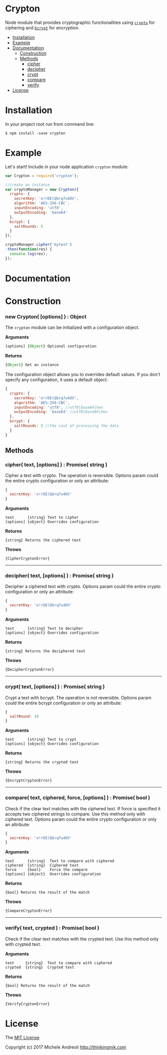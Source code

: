 Crypton
================
Node module that provides cryptographic functionalities using [`crypto`](https://nodejs.org/api/crypto.html) for ciphering and [`bcrypt`](https://github.com/kelektiv/node.bcrypt.js) for encryption.

* [Installation](#install)
* [Example](#usage)
* [Documentation](#documentation)
  * [Construction](#construction)
  * [Methods](#methods)
    * [cipher](#cipher)
    * [decipher](#decipher)
    * [crypt](#crypt)
    * [compare](#compare)
    * [verify](#verify)
* [License](#license)

# <a name="install"></a>Installation
In your project root run from command line:
```
$ npm install -save crypton
```

# <a name="usage"></a>Example
Let's start! Include in your node application `crypton` module:

```javascript
var Crypton = require('crypton');

//create an instance
var cryptoManager = new Crypton({
  crypto: {
    secretKey: 'o!rDE(Qbrq7u4OV',
    algorithm: 'AES-256-CBC',
    inputEncoding: 'utf8',
    outputEncoding: 'base64'
  },
  bcrypt: {
    saltRounds: 5
  }
});

cryptoManager.cipher('mytext')
.then(function(res) {
  console.log(res);
});
```

# <a name="documentation"></a>Documentation
# <a name="construction"></a>Construction
### <a name="require"/>new Crypton( [options] ) : Object
The `crypton` module can be initialized with a configuration object.

__Arguments__

```javascript
[options] {Object} Optional configuration
```

__Returns__

```javascript
{Object} Get an instance
```

The configuration object allows you to overrides default values. If you don't specify any configuration, it uses a default object:
```javascript
{
  crypto: {
    secretKey: 'o!rDE(Qbrq7u4OV',
    algorithm: 'AES-256-CBC',
    inputEncoding: 'utf8', //utf8|base64|hex
    outputEncoding: 'base64' //utf8|base64|hex
  },
  bcrypt: {
    saltRounds: 5 //the cost of processing the data
  }
}
```

## <a name="methods"></a>Methods
### <a name="cipher"/>cipher( text, [options] ) : Promise( string )
Cipher a text with crypto. The operation is reversible. Options param could the entire crypto configuration or only an attribute:
```javascript
{
  secretKey: 'o!rDE(Qbrq7u4OV'
}
```

__Arguments__

```code
text      {string} Text to cipher
[options] {object} Overrides configuration
```

__Returns__

```code
{string} Returns the ciphered text
```

__Throws__

```code
{CipherCryptonError}
```
---------------------------------------

### <a name="cipher"/>decipher( text, [options] ) : Promise( string )
Decipher a ciphered text with crypto. Options param could the entire crypto configuration or only an attribute:
```javascript
{
  secretKey: 'o!rDE(Qbrq7u4OV'
}
```

__Arguments__

```code
text      {string} Text to decipher
[options] {object} Overrides configuration
```

__Returns__

```code
{string} Returns the deciphered text
```

__Throws__

```code
{DecipherCryptonError}
```
---------------------------------------

### <a name="crypt"/>crypt( text, [options] ) : Promise( string )
Crypt a text with bcrypt. The operation is not reversible. Options param could the entire bcrypt configuration or only an attribute:
```javascript
{
  saltRound: 10
}
```

__Arguments__

```code
text      {string} Text to crypt
[options] {object} Overrides configuration
```

__Returns__

```code
{string} Returns the crypted text
```

__Throws__
```code
{EncryptCryptonError}
```
---------------------------------------

### <a name="compare"/>compare( text, ciphered, force, [options] ) : Promise( bool )
Check if the clear text matches with the ciphered text. If force is specified it accepts two ciphered strings to compare. Use this method only with ciphered text. Options param could the entire crypto configuration or only an attribute:
```javascript
{
  secretKey: 'o!rDE(Qbrq7u4OV'
}
```

__Arguments__

```code
text      {string}  Text to compare with ciphered
ciphered  {string}  Ciphered text
force     {bool}    Force the compare
[options] {object}  Overrides configuration
```

__Returns__

```code
{bool} Returns the result of the match
```

__Throws__
```code
{CompareCryptonError}
```
---------------------------------------

### <a name="verify"/>verify( text, crypted ) : Promise( bool )
Check if the clear text matches with the crypted text. Use this method only with crypted text.

__Arguments__

```code
text     {string}  Text to compare with ciphered
crypted  {string}  Crypted text
```

__Returns__

```code
{bool} Returns the result of the match
```

__Throws__
```code
{VerifyCryptonError}
```

# <a name="license"></a>License
The [MIT License](https://github.com/thinkingmik/crypton/blob/master/LICENSE)

Copyright (c) 2017 Michele Andreoli <http://thinkingmik.com>
